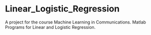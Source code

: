 # Linear_Logistic_Regression
A project for the course Machine Learning in Communications. Matlab Programs for Linear and Logistic Regression.
